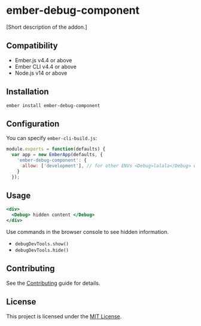 # ember-debug-component

[Short description of the addon.]


## Compatibility

* Ember.js v4.4 or above
* Ember CLI v4.4 or above
* Node.js v14 or above


## Installation

```
ember install ember-debug-component
```

## Configuration
You can specify `ember-cli-build.js`:

```js
module.exports = function(defaults) {
  var app = new EmberApp(defaults, {
    'ember-debug-component': {
      allow: ['development'], // for other ENVs <Debug>lalala</Debug> will be excluded from build
    }
  });
```


## Usage

```hbs
<div>
  <Debug> hidden content </Debug>
</div>
```

Use commands in the browser console to see hidden information.

- `debugDevTools.show()`
- `debugDevTools.hide()`


## Contributing

See the [Contributing](CONTRIBUTING.md) guide for details.


## License

This project is licensed under the [MIT License](LICENSE.md).
